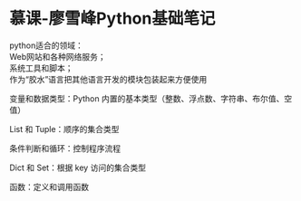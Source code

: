 # 慕课-廖雪峰Python基础笔记


python适合的领域：  
Web网站和各种网络服务；   
系统工具和脚本；        
作为“胶水”语言把其他语言开发的模块包装起来方便使用      



变量和数据类型：Python 内置的基本类型（整数、浮点数、字符串、布尔值、空值）

List 和 Tuple：顺序的集合类型

条件判断和循环：控制程序流程

Dict 和 Set：根据 key 访问的集合类型

函数：定义和调用函数